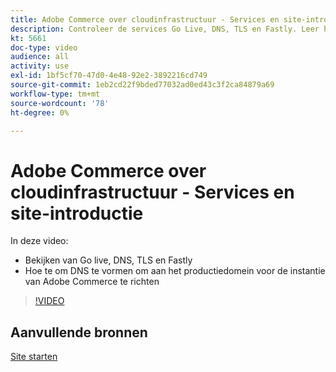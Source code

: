 ```yaml
---
title: Adobe Commerce over cloudinfrastructuur - Services en site-introductie
description: Controleer de services Go Live, DNS, TLS en Fastly. Leer hoe te om DNS te vormen om aan het productiedomein voor de instantie van Adobe Commerce te richten.
kt: 5661
doc-type: video
audience: all
activity: use
exl-id: 1bf5cf70-47d0-4e48-92e2-3892216cd749
source-git-commit: 1eb2cd22f9bded77032ad0ed43c3f2ca84879a69
workflow-type: tm+mt
source-wordcount: '78'
ht-degree: 0%

---
```


# Adobe Commerce over cloudinfrastructuur - Services en site-introductie

In deze video:

- Bekijken van Go live, DNS, TLS en Fastly
- Hoe te om DNS te vormen om aan het productiedomein voor de instantie van Adobe Commerce te richten

>[!VIDEO](https://video.tv.adobe.com/v/35697?quality=12&learn=on)

## Aanvullende bronnen

[Site starten](https://devdocs.magento.com/cloud/live/live.html)
